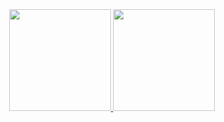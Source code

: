 <div align="center">
  <a href="https://github.com/viniciusnwm">
  <img height="180em" src="https://github-readme-stats.vercel.app/api?username=viniciusnwm&show_icons=true&theme=nord&include_all_commits=true&count_private=true"/>
  <img height="180em" src="https://github-readme-stats.vercel.app/api/top-langs/?username=viniciusnwm&layout=compact&langs_count=7&theme=nord"/>
</div>
